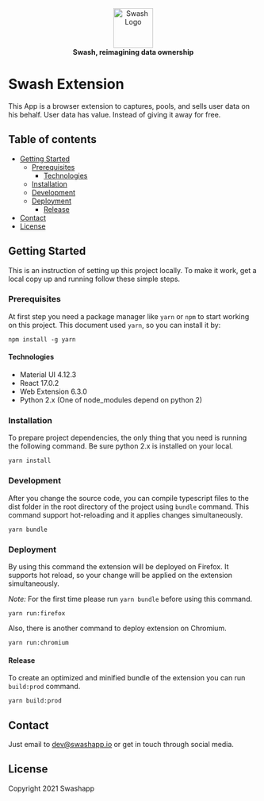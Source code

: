 <div align="center">
    <a href="https://swashapp.io/" target="blank">
        <img src="https://swashapp.io/static/images/logo/swash/s-logo.svg" width="80" alt="Swash Logo" />
    </a>
</div>
<div align="center">
    <b>Swash, reimagining data ownership</b>
</div>

# Swash Extension

This App is a browser extension to captures, pools, and sells user data on his behalf. User data has value. Instead of giving it away for free.

## Table of contents

- [Getting Started](#getting-started)
  - [Prerequisites](#prerequisites)
    - [Technologies](#technologies)
  - [Installation](#installation)
  - [Development](#development)
  - [Deployment](#deployment)
    - [Release](#release)
- [Contact](#contact)
- [License](#license)

## Getting Started

This is an instruction of setting up this project locally. To make it work, get a local copy up and running follow these simple steps.

### Prerequisites

At first step you need a package manager like `yarn` or `npm` to start working on this project. This document used `yarn`, so you can install it by:

```
npm install -g yarn
```

#### Technologies

- Material UI 4.12.3
- React 17.0.2
- Web Extension 6.3.0
- Python 2.x (One of node_modules depend on python 2)

### Installation

To prepare project dependencies, the only thing that you need is running the following command. Be sure python 2.x is installed on your local.

```
yarn install
```

### Development

After you change the source code, you can compile typescript files to the dist folder in the root directory of the project using `bundle` command. This command support hot-reloading and it applies changes simultaneously.

```
yarn bundle
```

### Deployment

By using this command the extension will be deployed on Firefox. It supports hot reload, so your change will be applied on the extension simultaneously.

_Note:_ For the first time please run `yarn bundle` before using this command.

```
yarn run:firefox
```

Also, there is another command to deploy extension on Chromium.

```
yarn run:chromium
```

#### Release

To create an optimized and minified bundle of the extension you can run `build:prod` command.

```
yarn build:prod
```

## Contact

Just email to dev@swashapp.io or get in touch through social media.

## License

Copyright 2021 Swashapp
